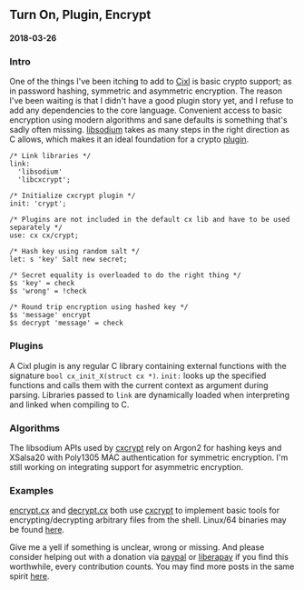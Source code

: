 ## Turn On, Plugin, Encrypt
#### 2018-03-26

### Intro
One of the things I've been itching to add to [Cixl](https://github.com/basic-gongfu/cixl) is basic crypto support; as in password hashing, symmetric and asymmetric encryption. The reason I've been waiting is that I didn't have a good plugin story yet, and I refuse to add any dependencies to the core language. Convenient access to basic encryption using modern algorithms and sane defaults is something that's sadly often missing. [libsodium](https://github.com/jedisct1/libsodium) takes as many steps in the right direction as C allows, which makes it an ideal foundation for a crypto [plugin](https://github.com/basic-gongfu/cxcrypt).

```
/* Link libraries */
link:
  'libsodium'
  'libcxcrypt';

/* Initialize cxcrypt plugin */
init: 'crypt';

/* Plugins are not included in the default cx lib and have to be used separately */
use: cx cx/crypt;

/* Hash key using random salt */
let: s 'key' Salt new secret;

/* Secret equality is overloaded to do the right thing */
$s 'key' = check
$s 'wrong' = !check

/* Round trip encryption using hashed key */
$s 'message' encrypt
$s decrypt 'message' = check
```

### Plugins
A Cixl plugin is any regular C library containing external functions with the signature ```bool cx_init_X(struct cx *)```. ```init:``` looks up the specified functions and calls them with the current context as argument during parsing. Libraries passed to ```link``` are dynamically loaded when interpreting and linked when compiling to C.

### Algorithms
The libsodium APIs used by [cxcrypt](https://github.com/basic-gongfu/cxcrypt) rely on Argon2 for hashing keys and XSalsa20 with Poly1305 MAC authentication for symmetric encryption. I'm still working on integrating support for asymmetric encryption.

### Examples
[encrypt.cx](https://raw.githubusercontent.com/basic-gongfu/cxcrypt/master/examples/encrypt.cx) and [decrypt.cx](https://raw.githubusercontent.com/basic-gongfu/cxcrypt/master/examples/decrypt.cx) both use [cxcrypt](https://github.com/basic-gongfu/cxcrypt) to implement basic tools for encrypting/decrypting arbitrary files from the shell. Linux/64 binaries may be found [here](https://github.com/basic-gongfu/cxbin/tree/master/linux64).

Give me a yell if something is unclear, wrong or missing. And please consider helping out with a donation via [paypal](https://paypal.me/basicgongfu) or [liberapay](https://liberapay.com/basic-gongfu/donate) if you find this worthwhile, every contribution counts. You may find more posts in the same spirit [here](https://github.com/basic-gongfu/cixl/tree/master/devlog).